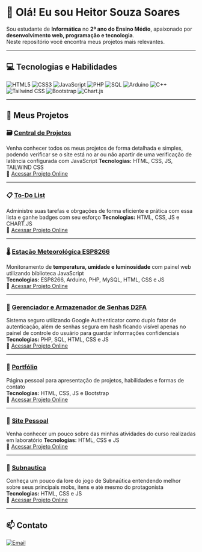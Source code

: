 # 👋 Olá! Eu sou Heitor Souza Soares

Sou estudante de **Informática** no **2º ano do Ensino Médio**, apaixonado por **desenvolvimento web, programação e tecnologia**.  
Neste repositório você encontra meus projetos mais relevantes.

---

## 💻 Tecnologias e Habilidades

![HTML5](https://img.shields.io/badge/HTML5-E34F26?style=flat&logo=html5&logoColor=white)
![CSS3](https://img.shields.io/badge/CSS3-1572B6?style=flat&logo=css3&logoColor=white)
![JavaScript](https://img.shields.io/badge/JavaScript-F7DF1E?style=flat&logo=javascript&logoColor=black)
![PHP](https://img.shields.io/badge/PHP-777BB4?style=flat&logo=php&logoColor=white)
![SQL](https://img.shields.io/badge/SQL-003B57?style=flat&logo=sqlite&logoColor=white)
![Arduino](https://img.shields.io/badge/Arduino-00979D?style=flat&logo=arduino&logoColor=white)
![C++](https://img.shields.io/badge/C++-00599C?style=flat&logo=c%2B%2B&logoColor=white)
![Tailwind CSS](https://img.shields.io/badge/Tailwind_CSS-06B6D4?style=flat&logo=tailwindcss&logoColor=white)
![Bootstrap](https://img.shields.io/badge/Bootstrap-7952B3?style=flat&logo=bootstrap&logoColor=white)
![Chart.js](https://img.shields.io/badge/Chart.js-FF6384?style=flat&logo=chartdotjs&logoColor=white)


---

## 🚀 Meus Projetos

### 🗃 [Central de Projetos](https://github.com/HeitorSouzaSoares2025/CentralSS)
Venha conhecer todos os meus projetos de forma detalhada e simples, podendo verificar se o site está no ar ou não apartir de uma verificação de latência configurada com JavaScript
**Tecnologias:** HTML, CSS, JS, TAILWIND CSS  
🔗 [Acessar Projeto Online](https://central.wuaze.com/)

---

### 📋 [To-Do List](https://github.com/HeitorSouzaSoares2025/To-doList)
Administre suas tarefas e obrgações de forma eficiente e prática com essa lista e ganhe badges com seu esforço 
**Tecnologias:** HTML, CSS, JS e CHART.JS  
🔗 [Acessar Projeto Online](https://heitorsouzasoares2025.github.io/To-dolist/)

---

### 🌡️ [Estação Meteorológica ESP8266](https://github.com/HeitorSouzaSoares25/EstacaoMeteorologica)
Monitoramento de **temperatura, umidade e luminosidade** com painel web utilizando biblioteca JavaScript  
**Tecnologias:** ESP8266, Arduino, PHP, MySQL, HTML, CSS e JS  
🔗 [Acessar Projeto Online](https://estacaometeorologicass.wuaze.com)

---

### 🔐 [Gerenciador e Armazenador de Senhas D2FA](https://github.com/HeitorSouzaSoares2025/Armazenador-e-Gerenciador-de-Senhas-2FA)
Sistema seguro utilizando Google Authenticator como duplo fator de autenticação, além de senhas segura em hash ficando visível apenas no painel de controle do usuário para guardar informações confidenciais 
**Tecnologias:** PHP, SQL, HTML, CSS e JS  
🔗 [Acessar Projeto Online](https://heitor.wuaze.com/)

---

### 📰 [Portfólio](https://github.com/HeitorSouzaSoares2025/Portifolio)
Página pessoal para apresentação de projetos, habilidades e formas de contato  
**Tecnologias:** HTML, CSS, JS e Bootstrap  
🔗 [Acessar Projeto Online](https://heitorsouzasoares2025.github.io/Portifolio/)

---

### 🔰 [Site Pessoal](https://github.com/HeitorSouzaSoares2025/HeitorSS)
Venha conhecer um pouco sobre das minhas atividades do curso realizadas em laboratório 
**Tecnologias:** HTML, CSS e JS  
🔗 [Acessar Projeto Online](https://heitorsouzasoares2025.github.io/HeitorSS/)

---

### 🌊 [Subnautica](https://github.com/HeitorSouzaSoares2025/Subnautica)
Conheça um pouco da lore do jogo de Subnaútica entendendo melhor sobre seus principais mobs, itens e até mesmo do protagonista 
**Tecnologias:** HTML, CSS e JS  
🔗 [Acessar Projeto Online](https://heitorsouzasoares2025.github.io/Subnautica/)

---

## 📫 Contato

[![Email](https://img.shields.io/badge/Email-D14836?style=for-the-badge&logo=gmail&logoColor=white)](mailto:heitorinformaticasala09@gmail.com)
